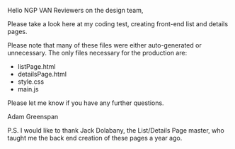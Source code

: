 Hello NGP VAN Reviewers on the design team,

Please take a look here at my coding test, creating front-end list and details pages.

Please note that many of these files were either auto-generated or unnecessary. The only
files necessary for the production are: 
- listPage.html
- detailsPage.html
- style.css
- main.js

Please let me know if you have any further questions.

Adam Greenspan


P.S. I would like to thank Jack Dolabany, the List/Details Page master, 
who taught me the back end creation of these pages a year ago.
